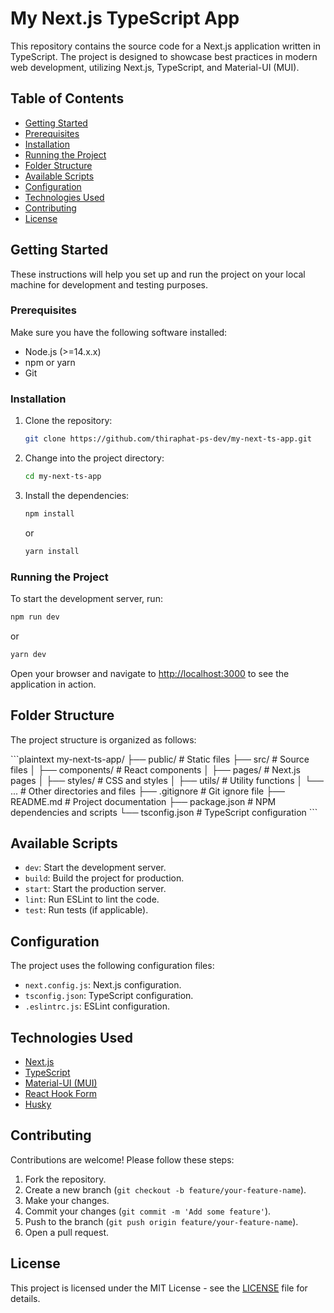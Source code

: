 
# My Next.js TypeScript App

This repository contains the source code for a Next.js application written in TypeScript. The project is designed to showcase best practices in modern web development, utilizing Next.js, TypeScript, and Material-UI (MUI).

## Table of Contents

- [Getting Started](#getting-started)
- [Prerequisites](#prerequisites)
- [Installation](#installation)
- [Running the Project](#running-the-project)
- [Folder Structure](#folder-structure)
- [Available Scripts](#available-scripts)
- [Configuration](#configuration)
- [Technologies Used](#technologies-used)
- [Contributing](#contributing)
- [License](#license)

## Getting Started

These instructions will help you set up and run the project on your local machine for development and testing purposes.

### Prerequisites

Make sure you have the following software installed:

- Node.js (>=14.x.x)
- npm or yarn
- Git

### Installation

1. Clone the repository:
    ```bash
    git clone https://github.com/thiraphat-ps-dev/my-next-ts-app.git
    ```
2. Change into the project directory:
    ```bash
    cd my-next-ts-app
    ```
3. Install the dependencies:
    ```bash
    npm install
    ```
    or
    ```bash
    yarn install
    ```

### Running the Project

To start the development server, run:

```bash
npm run dev
```
or
```bash
yarn dev
```

Open your browser and navigate to [http://localhost:3000](http://localhost:3000) to see the application in action.

## Folder Structure

The project structure is organized as follows:

\`\`\`plaintext
my-next-ts-app/
├── public/           # Static files
├── src/              # Source files
│   ├── components/   # React components
│   ├── pages/        # Next.js pages
│   ├── styles/       # CSS and styles
│   ├── utils/        # Utility functions
│   └── ...           # Other directories and files
├── .gitignore        # Git ignore file
├── README.md         # Project documentation
├── package.json      # NPM dependencies and scripts
└── tsconfig.json     # TypeScript configuration
\`\`\`

## Available Scripts

- `dev`: Start the development server.
- `build`: Build the project for production.
- `start`: Start the production server.
- `lint`: Run ESLint to lint the code.
- `test`: Run tests (if applicable).

## Configuration

The project uses the following configuration files:

- `next.config.js`: Next.js configuration.
- `tsconfig.json`: TypeScript configuration.
- `.eslintrc.js`: ESLint configuration.

## Technologies Used

- [Next.js](https://nextjs.org/)
- [TypeScript](https://www.typescriptlang.org/)
- [Material-UI (MUI)](https://mui.com/)
- [React Hook Form](https://react-hook-form.com/)
- [Husky](https://github.com/typicode/husky)

## Contributing

Contributions are welcome! Please follow these steps:

1. Fork the repository.
2. Create a new branch (`git checkout -b feature/your-feature-name`).
3. Make your changes.
4. Commit your changes (`git commit -m 'Add some feature'`).
5. Push to the branch (`git push origin feature/your-feature-name`).
6. Open a pull request.

## License

This project is licensed under the MIT License - see the [LICENSE](LICENSE) file for details.
